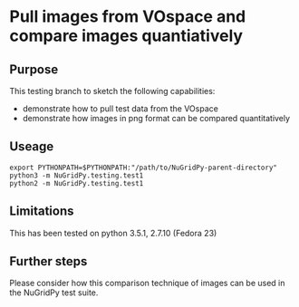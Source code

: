 # Pull images from VOspace and compare images quantiatively

## Purpose
This testing branch to sketch the following capabilities:

* demonstrate how to pull test data from the VOspace
* demonstrate how images in png format can be compared quantitatively

## Useage
```
export PYTHONPATH=$PYTHONPATH:"/path/to/NuGridPy-parent-directory"
python3 -m NuGridPy.testing.test1
python2 -m NuGridPy.testing.test1
```

## Limitations
This has been tested on python 3.5.1, 2.7.10 (Fedora 23)

## Further steps
Please consider how this comparison technique of images can be used in the NuGridPy test suite.
